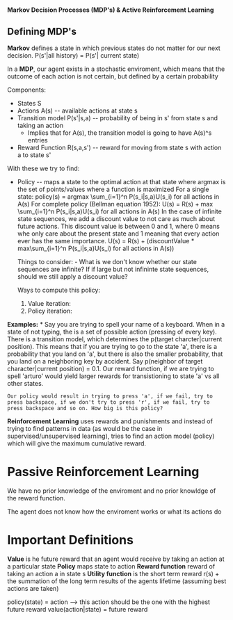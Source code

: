 #### Markov Decision Processes (MDP's) & Active Reinforcement Learning

## Defining MDP's

**Markov** defines a state in which previous states do not matter for our next decision. P(s'|all history) = P(s'| current state)



In a **MDP**, our agent exists in a stochastic enviroment, which means that the outcome of each action is not certain, but defined by a certain probability

Components:

* States S
* Actions A(s) -- available actions at state s
* Transition model P(s'|s,a) -- probability of being in s' from state s and taking an action 
    * Implies that for A(s), the transition model is going to have A(s)^s entries
* Reward Function R(s,a,s') -- reward for moving from state s with action a to state s'

With these we try to find:

* Policy -- maps a state to the optimal action at that state
    where argmax is the set of points/values where a function is maximized
    For a single state:
        policy(s) = argmax \sum_{i=1}^n P(s_i|s,a)U(s_i) for all actions in A(s)
    For complete policy (Bellman equation 1952):
        U(s) = R(s) + max \sum_{i=1}^n P(s_i|s,a)U(s_i) for all actions in A(s)
    In the case of infinite state sequences, we add a discount value to not care as much about future actions. 
    This discount value is between 0 and 1, where 0 means whe only care about the present state and 1 meaning that every action ever has the same importance. 
        U(s) = R(s) + (discountValue * max\sum_{i=1}^n P(s_i|s,a)U(s_i) for all actions in A(s))

    Things to consider:
        - What is we don't know whether our state sequences are infinite? If if large but not infininte state sequences, should we still apply a discount value?

    Ways to compute this policy:

    1) Value iteration:
    2) Policy iteration:
    


**Examples:**
    * Say you are trying to spell your name of a keyboard. When in a state of not typing, the is a set of possible action (pressing of every key). There is a transition model, which determines the p(target charcter|current position). This means that if you are trying to go to the state 'a', there is a probability that you land on 'a', but there is also the smaller probability, that you land on a neighboring key by accident. Say p(neighbor of target character|current position) = 0.1. Our reward function, if we are trying to spell 'arturo' would yield larger rewards for transistioning to state 'a' vs all other states. 

    Our policy would result in trying to press 'a', if we fail, try to press backspace, if we don't try to press 'r', if we fail, try to press backspace and so on. How big is this policy?

**Reinforcement Learning** uses rewards and punishments and instead of trying to find patterns in data (as would be the case in supervised/unsupervised learning), tries to find an action model (policy) which will give the maximum cumulative reward.

# Passive Reinforcement Learning

We have no prior knowledge of the enviroment and no prior knowldge of the reward function.

The agent does not know how the enviroment works or what its actions do
 
# Important Definitions

**Value** is he future reward that an agent would receive by taking an action at a particular state
**Policy** maps state to action
**Reward function** reward of taking an action a in state s
**Utility function** is the short term reward r(s) + the summation of the long term results of the agents lifetime (assuming best actions are taken)


policy(state) = action --> this action should be the one with the highest future reward
value(action|state) = future reward

